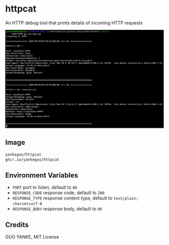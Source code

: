 # httpcat

An HTTP debug tool that prints details of incoming HTTP requests

![screenshot](screenshot.png)

## Image

```
yankeguo/httpcat
ghcr.io/yankeguo/httpcat
```

## Environment Variables

- `PORT` port to listen, default to `80`
- `RESPONSE_CODE` response code, default to `200`
- `RESPONSE_TYPE` response content type, default to `text/plain; charset=utf-8`
- `RESPONSE_BODY` response body, default to `OK`

## Credits

GUO YANKE, MIT License
